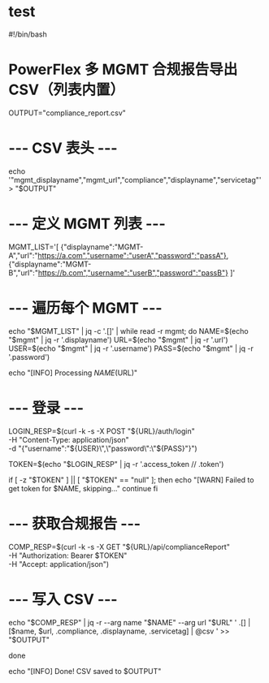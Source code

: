 # test

#!/bin/bash
# PowerFlex 多 MGMT 合规报告导出 CSV（列表内置）

OUTPUT="compliance_report.csv"

# --- CSV 表头 ---
echo '"mgmt_displayname","mgmt_url","compliance","displayname","servicetag"' > "$OUTPUT"

# --- 定义 MGMT 列表 ---
MGMT_LIST='[
  {"displayname":"MGMT-A","url":"https://a.com","username":"userA","password":"passA"},
  {"displayname":"MGMT-B","url":"https://b.com","username":"userB","password":"passB"}
]'

# --- 遍历每个 MGMT ---
echo "$MGMT_LIST" | jq -c '.[]' | while read -r mgmt; do
  NAME=$(echo "$mgmt" | jq -r '.displayname')
  URL=$(echo "$mgmt" | jq -r '.url')
  USER=$(echo "$mgmt" | jq -r '.username')
  PASS=$(echo "$mgmt" | jq -r '.password')

  echo "[INFO] Processing $NAME ($URL)"

  # --- 登录 ---
  LOGIN_RESP=$(curl -k -s -X POST "${URL}/auth/login" \
    -H "Content-Type: application/json" \
    -d "{\"username\":\"${USER}\",\"password\":\"${PASS}\"}")

  TOKEN=$(echo "$LOGIN_RESP" | jq -r '.access_token // .token')

  if [ -z "$TOKEN" ] || [ "$TOKEN" == "null" ]; then
    echo "[WARN] Failed to get token for $NAME, skipping..."
    continue
  fi

  # --- 获取合规报告 ---
  COMP_RESP=$(curl -k -s -X GET "${URL}/api/complianceReport" \
    -H "Authorization: Bearer $TOKEN" \
    -H "Accept: application/json")

  # --- 写入 CSV ---
  echo "$COMP_RESP" | jq -r --arg name "$NAME" --arg url "$URL" '
    .[] | [$name, $url, .compliance, .displayname, .servicetag] | @csv
  ' >> "$OUTPUT"

done

echo "[INFO] Done! CSV saved to $OUTPUT"
